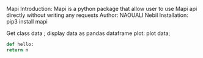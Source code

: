 Mapi
 Introduction:
Mapi is a python package that allow user to use Mapi api directly without writing
any requests
 Author:
	NAOUALI Nebil
 Installation:
 pip3 install mapi

 Get class
 data ; display data as pandas dataframe
 plot: plot data;
 ``` python
 def hello:
 return n
 ```

